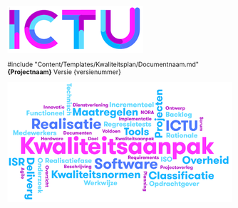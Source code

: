 ![ICTU](../../../Content/Images/ICTU.png "ictu-logo")

#include "Content/Templates/Kwaliteitsplan/Documentnaam.md"
**{Projectnaam}**
Versie {versienummer}

![wordcloud](../../../Content/Images/word-cloud.png "word-cloud")
